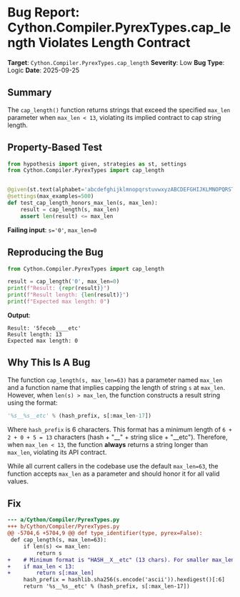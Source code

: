 # Bug Report: Cython.Compiler.PyrexTypes.cap_length Violates Length Contract

**Target**: `Cython.Compiler.PyrexTypes.cap_length`
**Severity**: Low
**Bug Type**: Logic
**Date**: 2025-09-25

## Summary

The `cap_length()` function returns strings that exceed the specified `max_len` parameter when `max_len < 13`, violating its implied contract to cap string length.

## Property-Based Test

```python
from hypothesis import given, strategies as st, settings
from Cython.Compiler.PyrexTypes import cap_length


@given(st.text(alphabet='abcdefghijklmnopqrstuvwxyzABCDEFGHIJKLMNOPQRSTUVWXYZ0123456789_'), st.integers(min_value=0, max_value=200))
@settings(max_examples=500)
def test_cap_length_honors_max_len(s, max_len):
    result = cap_length(s, max_len)
    assert len(result) <= max_len
```

**Failing input**: `s='0'`, `max_len=0`

## Reproducing the Bug

```python
from Cython.Compiler.PyrexTypes import cap_length

result = cap_length('0', max_len=0)
print(f"Result: {repr(result)}")
print(f"Result length: {len(result)}")
print(f"Expected max length: 0")
```

**Output**:
```
Result: '5feceb____etc'
Result length: 13
Expected max length: 0
```

## Why This Is A Bug

The function `cap_length(s, max_len=63)` has a parameter named `max_len` and a function name that implies capping the length of string `s` at `max_len`. However, when `len(s) > max_len`, the function constructs a result string using the format:

```python
'%s__%s__etc' % (hash_prefix, s[:max_len-17])
```

Where `hash_prefix` is 6 characters. This format has a minimum length of `6 + 2 + 0 + 5 = 13` characters (hash + "__" + string slice + "__etc"). Therefore, when `max_len < 13`, the function **always** returns a string longer than `max_len`, violating its API contract.

While all current callers in the codebase use the default `max_len=63`, the function accepts `max_len` as a parameter and should honor it for all valid values.

## Fix

```diff
--- a/Cython/Compiler/PyrexTypes.py
+++ b/Cython/Compiler/PyrexTypes.py
@@ -5704,6 +5704,9 @@ def type_identifier(type, pyrex=False):
 def cap_length(s, max_len=63):
     if len(s) <= max_len:
         return s
+    # Minimum format is "HASH__X__etc" (13 chars). For smaller max_len, just truncate.
+    if max_len < 13:
+        return s[:max_len]
     hash_prefix = hashlib.sha256(s.encode('ascii')).hexdigest()[:6]
     return '%s__%s__etc' % (hash_prefix, s[:max_len-17])
```